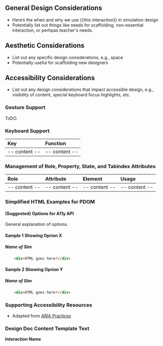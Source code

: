 ## General Design Considerations

* Here’s the when and why we use {{this interaction}} in simulation design
* Potentially list out things like needs for scaffolding, non-essential interaction, or perhpas teacher's needs.

## Aesthetic Considerations
* List out any specific design considerations, e.g., space
* Potentially useful for scaffolding new designers

## Accessibility Considerations
* List out any design considerations that impact accessible design, e.g., visibility of content, special keyboard focus highlights, etc.


### Gesture Support
ToDO.

### Keyboard Support
| Key        | Function |
|:-----------|:---------|
|-- content --|-- content -- |


### Management of Role, Property, State, and Tabindex Attributes

| Role | Attribute | Element | Usage |
|:-----|:----------|:------- |:------|
|-- content --|-- content -- |-- content --|-- content -- |


### Simplified HTML Examples for PDOM
#### (Suggested) Options for A11y API
General explanation of options.

#### Sample 1 Showing Oprion X
#####  Name of Sim 
```html
	<div>HTML goes here!</div>
```

#### Sample 2 Showing Oprion Y
#####  Name of Sim 

```html
	<div>HTML goes here!</div>
```

### Supporting Accessibility Resources
* Adapted from [ARIA Practices]()

### Design Doc Content Template Text
**Interaction Name**


